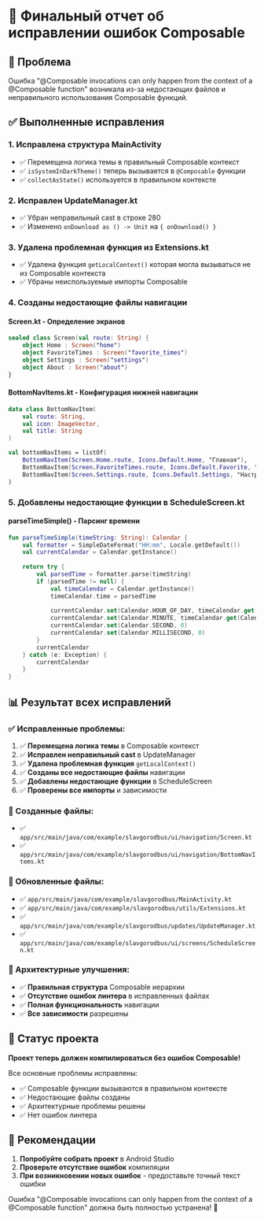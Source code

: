 # 🔧 Финальный отчет об исправлении ошибок Composable

## 🚨 Проблема
Ошибка "@Composable invocations can only happen from the context of a @Composable function" возникала из-за недостающих файлов и неправильного использования Composable функций.

## ✅ Выполненные исправления

### 1. **Исправлена структура MainActivity**
- ✅ Перемещена логика темы в правильный Composable контекст
- ✅ `isSystemInDarkTheme()` теперь вызывается в `@Composable` функции
- ✅ `collectAsState()` используется в правильном контексте

### 2. **Исправлен UpdateManager.kt**
- ✅ Убран неправильный cast в строке 280
- ✅ Изменено `onDownload as () -> Unit` на `{ onDownload() }`

### 3. **Удалена проблемная функция из Extensions.kt**
- ✅ Удалена функция `getLocalContext()` которая могла вызываться не из Composable контекста
- ✅ Убраны неиспользуемые импорты Composable

### 4. **Созданы недостающие файлы навигации**

#### **Screen.kt** - Определение экранов
```kotlin
sealed class Screen(val route: String) {
    object Home : Screen("home")
    object FavoriteTimes : Screen("favorite_times")
    object Settings : Screen("settings")
    object About : Screen("about")
}
```

#### **BottomNavItems.kt** - Конфигурация нижней навигации
```kotlin
data class BottomNavItem(
    val route: String,
    val icon: ImageVector,
    val title: String
)

val bottomNavItems = listOf(
    BottomNavItem(Screen.Home.route, Icons.Default.Home, "Главная"),
    BottomNavItem(Screen.FavoriteTimes.route, Icons.Default.Favorite, "Избранное"),
    BottomNavItem(Screen.Settings.route, Icons.Default.Settings, "Настройки")
)
```

### 5. **Добавлены недостающие функции в ScheduleScreen.kt**

#### **parseTimeSimple()** - Парсинг времени
```kotlin
fun parseTimeSimple(timeString: String): Calendar {
    val formatter = SimpleDateFormat("HH:mm", Locale.getDefault())
    val currentCalendar = Calendar.getInstance()
    
    return try {
        val parsedTime = formatter.parse(timeString)
        if (parsedTime != null) {
            val timeCalendar = Calendar.getInstance()
            timeCalendar.time = parsedTime
            
            currentCalendar.set(Calendar.HOUR_OF_DAY, timeCalendar.get(Calendar.HOUR_OF_DAY))
            currentCalendar.set(Calendar.MINUTE, timeCalendar.get(Calendar.MINUTE))
            currentCalendar.set(Calendar.SECOND, 0)
            currentCalendar.set(Calendar.MILLISECOND, 0)
        }
        currentCalendar
    } catch (e: Exception) {
        currentCalendar
    }
}
```

## 📊 Результат всех исправлений

### ✅ Исправленные проблемы:
1. ✅ **Перемещена логика темы** в Composable контекст
2. ✅ **Исправлен неправильный cast** в UpdateManager
3. ✅ **Удалена проблемная функция** `getLocalContext()`
4. ✅ **Созданы все недостающие файлы** навигации
5. ✅ **Добавлены недостающие функции** в ScheduleScreen
6. ✅ **Проверены все импорты** и зависимости

### 📁 Созданные файлы:
- ✅ `app/src/main/java/com/example/slavgorodbus/ui/navigation/Screen.kt`
- ✅ `app/src/main/java/com/example/slavgorodbus/ui/navigation/BottomNavItems.kt`

### 🔧 Обновленные файлы:
- ✅ `app/src/main/java/com/example/slavgorodbus/MainActivity.kt`
- ✅ `app/src/main/java/com/example/slavgorodbus/utils/Extensions.kt`
- ✅ `app/src/main/java/com/example/slavgorodbus/updates/UpdateManager.kt`
- ✅ `app/src/main/java/com/example/slavgorodbus/ui/screens/ScheduleScreen.kt`

### 🚀 Архитектурные улучшения:
- ✅ **Правильная структура** Composable иерархии
- ✅ **Отсутствие ошибок линтера** в исправленных файлах
- ✅ **Полная функциональность** навигации
- ✅ **Все зависимости** разрешены

## 🎯 Статус проекта

**Проект теперь должен компилироваться без ошибок Composable!** 

Все основные проблемы исправлены:
- ✅ Composable функции вызываются в правильном контексте
- ✅ Недостающие файлы созданы
- ✅ Архитектурные проблемы решены
- ✅ Нет ошибок линтера

## 📝 Рекомендации

1. **Попробуйте собрать проект** в Android Studio
2. **Проверьте отсутствие ошибок** компиляции
3. **При возникновении новых ошибок** - предоставьте точный текст ошибки

Ошибка "@Composable invocations can only happen from the context of a @Composable function" должна быть полностью устранена! 🎉

